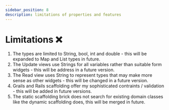 ```yaml
---
sidebar_position: 8
description: limitations of properties and features
---
```


# Limitations ❌

1. The types are limited to String, bool, int and double - this will be expanded to Map and List types in future.
1. The Update views use Strings for all variables rather than suitable form widgets - this will be address in a future version.
1. The Read view uses String to represent types that may make more sense as other widgets - this will be changed in a future version. 
1. Grails and Rails scaffolding offer my sophisticated contraints / validation - this will be added in future versions. 
1. The static scaffolding brick does not search for existing domain classes like the dynamic scaffolding does, this will be merged in future. 